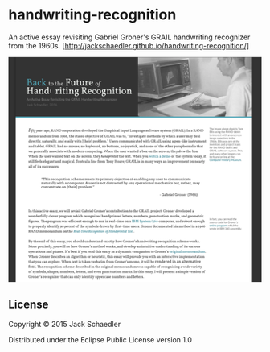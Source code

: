 # handwriting-recognition
An active essay revisiting Gabriel Groner's GRAIL handwriting recognizer from the 1960s.
[http://jackschaedler.github.io/handwriting-recognition/]

![Alt text](preview.png "The site")


## License

Copyright © 2015 Jack Schaedler

Distributed under the Eclipse Public License version 1.0
